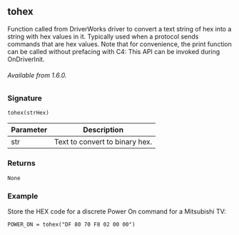 ## tohex

Function called from DriverWorks driver to convert a text string of hex into a string with hex values in it. Typically used when a protocol sends commands that are hex values. Note that for convenience, the print function can be called without prefacing with C4: This API can be invoked during OnDriverInit.

###### Available from 1.6.0.


### Signature

`tohex(strHex)`


| Parameter  | Description |
| --- | --- |
| str | Text to convert to binary hex. |


### Returns

`None`


### Example

Store the HEX code for a discrete Power On command for a Mitsubishi TV: 

`POWER_ON = tohex("DF 80 70 F8 02 00 00")`	
